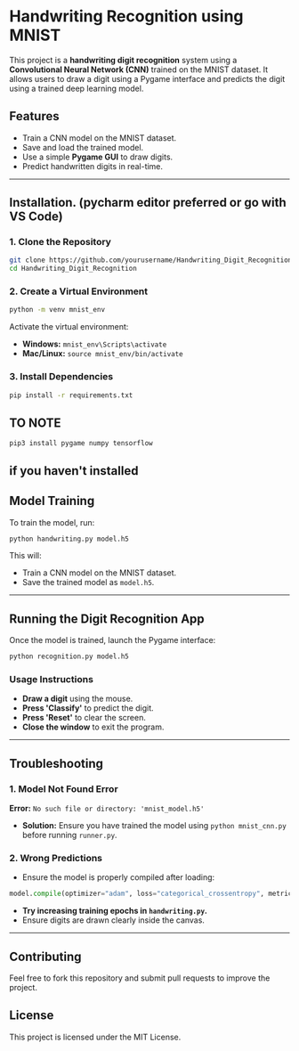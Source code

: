 # Handwriting Recognition using MNIST

This project is a **handwriting digit recognition** system using a **Convolutional Neural Network (CNN)** trained on the MNIST dataset. It allows users to draw a digit using a Pygame interface and predicts the digit using a trained deep learning model.

## Features
- Train a CNN model on the MNIST dataset.
- Save and load the trained model.
- Use a simple **Pygame GUI** to draw digits.
- Predict handwritten digits in real-time.

---

## Installation. (pycharm editor preferred or go with VS Code)

### **1. Clone the Repository**
```sh
git clone https://github.com/yourusername/Handwriting_Digit_Recognition.git
cd Handwriting_Digit_Recognition
```

### **2. Create a Virtual Environment**
```sh
python -m venv mnist_env
```
Activate the virtual environment:
- **Windows:** `mnist_env\Scripts\activate`
- **Mac/Linux:** `source mnist_env/bin/activate`

### **3. Install Dependencies**
```sh
pip install -r requirements.txt
```
TO NOTE
---
```pip3 install pygame numpy tensorflow```

if you haven't installed 
---

## Model Training
To train the model, run:
```sh
python handwriting.py model.h5
```
This will:
- Train a CNN model on the MNIST dataset.
- Save the trained model as `model.h5`.

---

## Running the Digit Recognition App
Once the model is trained, launch the Pygame interface:
```sh
python recognition.py model.h5
```
### **Usage Instructions**
- **Draw a digit** using the mouse.
- **Press 'Classify'** to predict the digit.
- **Press 'Reset'** to clear the screen.
- **Close the window** to exit the program.


---

## Troubleshooting
### **1. Model Not Found Error**
**Error:** `No such file or directory: 'mnist_model.h5'`
- **Solution:** Ensure you have trained the model using `python mnist_cnn.py` before running `runner.py`.

### **2. Wrong Predictions**
- Ensure the model is properly compiled after loading:
```python
model.compile(optimizer="adam", loss="categorical_crossentropy", metrics=["accuracy"])
```
- **Try increasing training epochs in `handwriting.py`.**
- Ensure digits are drawn clearly inside the canvas.

---

## Contributing
Feel free to fork this repository and submit pull requests to improve the project.

## License
This project is licensed under the MIT License.

